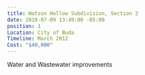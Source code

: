 ```yaml
---
title: Watson Hollow Subdivision, Section 2
date: 2018-07-09 13:49:00 -05:00
position: 1
Location: City of Buda
Timeline: March 2012
Cost: "$40,000"
---
```


Water and Wastewater improvements